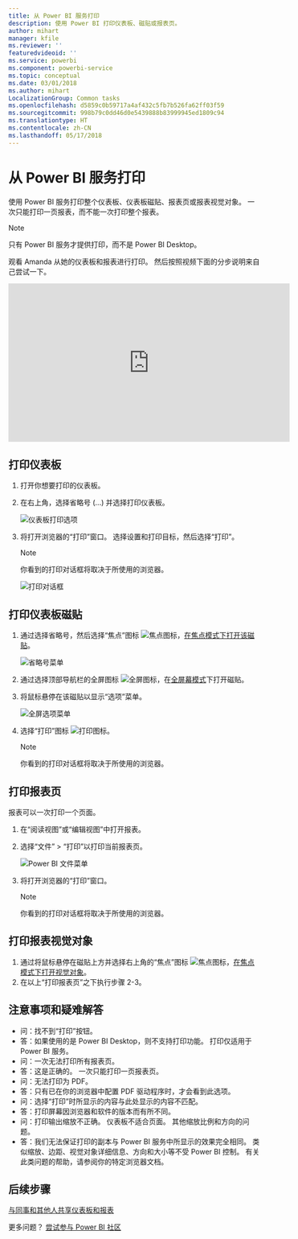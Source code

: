 ```yaml
---
title: 从 Power BI 服务打印
description: 使用 Power BI 打印仪表板、磁贴或报表页。
author: mihart
manager: kfile
ms.reviewer: ''
featuredvideoid: ''
ms.service: powerbi
ms.component: powerbi-service
ms.topic: conceptual
ms.date: 03/01/2018
ms.author: mihart
LocalizationGroup: Common tasks
ms.openlocfilehash: d5859c0b59717a4af432c5fb7b526fa62ff03f59
ms.sourcegitcommit: 998b79c0dd46d0e5439888b83999945ed1809c94
ms.translationtype: HT
ms.contentlocale: zh-CN
ms.lasthandoff: 05/17/2018
---
```

# <a name="printing-from-power-bi-service"></a>从 Power BI 服务打印
使用 Power BI 服务打印整个仪表板、仪表板磁贴、报表页或报表视觉对象。 一次只能打印一页报表，而不能一次打印整个报表。

> [!NOTE]
> 只有 Power BI 服务才提供打印，而不是 Power BI Desktop。
> 
> 

观看 Amanda 从她的仪表板和报表进行打印。 然后按照视频下面的分步说明来自己尝试一下。

<iframe width="560" height="315" src="https://www.youtube.com/embed/jtlLGRKBvXY" frameborder="0" allowfullscreen></iframe>

## <a name="print-a-dashboard"></a>打印仪表板
1. 打开你想要打印的仪表板。
2. 在右上角，选择省略号 (...) 并选择打印仪表板。
   
    ![仪表板打印选项](media/service-print/pbi_print_dash_ellipses.png)
3. 将打开浏览器的“打印”窗口。 选择设置和打印目标，然后选择“打印”。
   
   > [!NOTE]
   > 你看到的打印对话框将取决于所使用的浏览器。
   > 
   
    ![打印对话框](media/service-print/pbi_print_dash_new2.png)

## <a name="print-a-dashboard-tile"></a>打印仪表板磁贴
1. 通过选择省略号，然后选择“焦点”图标 ![焦点图标](media/service-print/power-bi-focus-icon.png)，[在焦点模式下打开该磁贴](service-focus-mode.md)。
   
    ![省略号菜单](media/service-print/menu-options.png)
2. 通过选择顶部导航栏的全屏图标 ![全屏图标](media/service-print/power-bi-full-screen-icon.png)，在[全屏幕模式](service-fullscreen-mode.md)下打开磁贴。
3. 将鼠标悬停在该磁贴以显示“选项”菜单。
   
    ![全屏选项菜单](media/service-print/menu-options-new.png)
4. 选择“打印”图标 ![打印图标](media/service-print/print-icon.png)。     
   
   > [!NOTE]
   > 你看到的打印对话框将取决于所使用的浏览器。
   > 
   > 

## <a name="print-a-report-page"></a>打印报表页
报表可以一次打印一个页面。

1. 在“阅读视图”或“编辑视图”中打开报表。
2. 选择“文件” > “打印”以打印当前报表页。
   
    ![Power BI 文件菜单](media/service-print/power-bi-print.png)
3. 将打开浏览器的“打印”窗口。
   
   > [!NOTE]
   > 你看到的打印对话框将取决于所使用的浏览器。
   > 
   > 

## <a name="print-a-report-visual"></a>打印报表视觉对象
1. 通过将鼠标悬停在磁贴上方并选择右上角的“焦点”图标 ![焦点图标](media/service-print/power-bi-focus-icon.png)，[在焦点模式下打开视觉对象](service-focus-mode.md)。
2. 在以上“打印报表页”之下执行步骤 2-3。

## <a name="considerations-and-troubleshooting"></a>注意事项和疑难解答
* 问：找不到“打印”按钮。    
* 答：如果使用的是 Power BI Desktop，则不支持打印功能。  打印仅适用于 Power BI 服务。
* 问：一次无法打印所有报表页。    
* 答：这是正确的。 一次只能打印一页报表页。
* 问：无法打印为 PDF。    
* 答：只有已在你的浏览器中配置 PDF 驱动程序时，才会看到此选项。    
* 问：选择“打印”时所显示的内容与此处显示的内容不匹配。    
* 答：打印屏幕因浏览器和软件的版本而有所不同。
* 问：打印输出缩放不正确。  仪表板不适合页面。 其他缩放比例和方向的问题。    
* 答：我们无法保证打印的副本与 Power BI 服务中所显示的效果完全相同。 类似缩放、边距、视觉对象详细信息、方向和大小等不受 Power BI 控制。 有关此类问题的帮助，请参阅你的特定浏览器文档。      

## <a name="next-steps"></a>后续步骤
[与同事和其他人共享仪表板和报表](service-share-dashboards.md)

更多问题？ [尝试参与 Power BI 社区](http://community.powerbi.com/)


